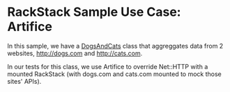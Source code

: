 # RackStack Sample Use Case: Artifice

In this sample, we have a [DogsAndCats](dogs_and_cats.rb) class that aggreggates 
data from 2 websites, http://dogs.com and http://cats.com.

In our tests for this class, we use Artifice to override Net::HTTP with a mounted 
RackStack (with dogs.com and cats.com mounted to mock those sites' APIs).
